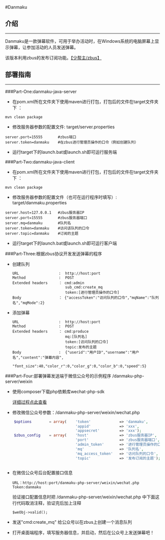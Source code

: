 #Danmaku
##  介绍
-------
Danmaku是一款弹幕软件，可用于举办活动时，在Windows系统的电脑屏幕上显示弹幕，让参加活动的人员发送弹幕。

该版本利用zbus的发布订阅功能。[【少帮主/zbus】](http://git.oschina.net/rushmore/zbus)
##  部署指南
-------
###Part-One:danmaku-java-server
* 在pom.xml所在文件夹下使用maven进行打包，打包后的文件在target文件夹下 ： 
```
mvn clean package
```
* 修改服务器参数的配置文件: target/server.properties
```
server.port=15555       #zbus端口
server.token=danmaku    #在zbus进行管理员操作的口令（例如创建队列）
```
* 运行target下的launch.bat或launch.sh即可运行服务端

###Part-Two:danmaku-java-client
* 在pom.xml所在文件夹下使用maven进行打包，打包后的文件在target文件夹下 ： 
```
mvn clean package
```
* 修改服务器参数的配置文件（也可在运行程序时填写）: target/danmaku.properties
```
server.host=127.0.0.1   #zbus服务器IP
server.port=15555       #zbus服务器端口
server.mq=danmaku       #队列名
server.token=danmaku    #访问该队列的口令
server.topic=danmaku    #订阅的主题
```
* 运行target下的launch.bat或launch.sh即可运行客户端

###Part-Three:根据zbus协议开发发送弹幕的程序

*   创建队列

        URL                  :  http://host:port
        Method               :  POST
        Extended headers     ： cmd:admin
                                sub_cmd:create_mq
                                token:[进行管理员操作的口令]
        Body                 ： {"accessToken":"访问队列的口令","mqName":"队列名","mqMode":2}
        
*   添加弹幕 

        URL                  :  http://host:port
        Method               :  POST
        Extended headers     ： cmd:produce
                                mq:[队列名]
                                token:[访问队列的口令]
                                topic:发布的主题
        Body                 :  {"userid":"用户ID","username":"用户名","content":"弹幕内容",
                                "font_size":40,"color_r":0,"color_g":0,"color_b":0,"speed":5}

###Part-Four:部署弹幕发送端于微信公众号的示例程序 /danmaku-php-server/weixin
*   使用composer下载php依赖库wechat-php-sdk
   
    [详细过程点此查看](https://github.com/meso5533/Danmaku/tree/master/danmaku-php-server/weixin)
*   修改微信公众号参数：/danmaku-php-server/weixin/wechat.php
```php
    $options        = array(    'token'             => 'danmaku',
                                'appid'             => 'xxx',
                                'appsecret'         => 'xxx');
    $zbus_config    = array(    'host'              => 'zbus服务器IP',
                                'port'              => 'zbus服务器端口',
                                'admin_token'       => '进行管理员操作的口令',
                                'mq'                => '队列名',
                                'mq_access_token'   => '访问队列的口令',
                                'topic'             => '发布订阅的主题');
    
```
*   在微信公众号后台配置接口信息
        
        URL：http://host:port/danmaku-php-server/weixin/wechat.php
        Token:danmaku
    验证接口配置信息时把 /danmaku-php-server/weixin/wechat.php 中下面这行代码取消注释，验证完后加上注释
        
        $weObj->valid();
*   发送"cmd:create_mq" 给公众号以在zbus上创建一个消息队列
*   打开桌面端程序，填写服务器信息，并启动，然后在公众号上发送弹幕吧！
